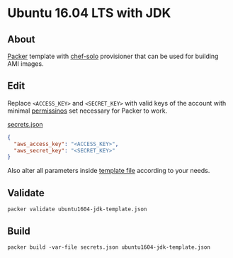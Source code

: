Ubuntu 16.04 LTS with JDK
=========================

About
-----

[Packer](https://www.packer.io/docs/index.html) template with [chef-solo](https://docs.chef.io/chef_solo.html) provisioner that can be used for building AMI images.

Edit
----

Replace `<ACCESS_KEY>` and `<SECRET_KEY>` with valid keys of the account with minimal [permissinos](https://www.packer.io/docs/builders/amazon.html#iam-task-or-instance-role) set necessary for Packer to work.

[secrets.json](../ubuntu1604-jdk-template/secrets.json)

```json
{
  "aws_access_key": "<ACCESS_KEY>",
  "aws_secret_key": "<SECRET_KEY>"
}
```

Also alter all parameters inside [template file](../../ubuntu1604-jdk-template/ubuntu1604-jdk-template.json) according to your needs.

Validate
--------

```plain
packer validate ubuntu1604-jdk-template.json
```

Build
-----

```plain
packer build -var-file secrets.json ubuntu1604-jdk-template.json
```